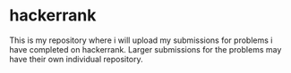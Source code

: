 # hackerrank
This is my repository where i will upload my submissions for problems i have completed on hackerrank. 
Larger submissions for the problems may have their own individual repository.
